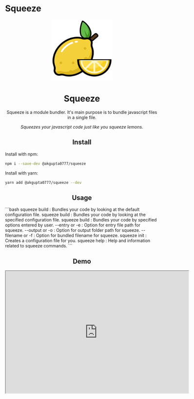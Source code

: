 # Squeeze
<div align='center'>
  <a href="https://github.com/akgupta0777/Squeeze">
    <img width="200" height="200" src="/assets/lemon3.png">
  </a>
  <h1>Squeeze</h1>
  <p>
    Squeeze is a module bundler. It's main purpose is to bundle javascript files in a single file.
  </p>
  <em>Squeezes your javascript code just like you squeeze lemons.</em>
</div>

<h2 align="center">Install</h2>

Install with npm:
```bash
npm i --save-dev @akgupta0777/squeeze
```

Install with yarn:
```bash
yarn add @akgupta0777/squeeze --dev
```
<h2 align="center">Usage</h2>
```bash
squeeze build                    : Bundles your code by looking at the default configuration file.
squeeze build <Config Path>      : Bundles your code by looking at the specified configuration file.
squeeze build <Options>          : Bundles your code by specified options entered by user.
  <Options>
     --entry or -e               : Option for entry file path for squeeze.
     --output or -o              : Option for output folder path for squeeze.
     --filename or -f            : Option for bundled filename for squeeze.
squeeze init                     : Creates a configuration file for you.
squeeze help                     : Help and information related to squeeze commands.
```

<h2 align="center">Demo</h2>
<iframe width="600" height="400" src="https://www.youtube.com/embed/9UcTEXim8F8">
</iframe>

